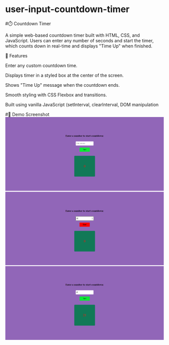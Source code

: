 # user-input-countdown-timer
#⏱️ Countdown Timer

A simple web-based countdown timer built with HTML, CSS, and JavaScript.
Users can enter any number of seconds and start the timer, which counts down in real-time and displays "Time Up" when finished.

🚀 Features

Enter any custom countdown time.

Displays timer in a styled box at the center of the screen.

Shows "Time Up" message when the countdown ends.

Smooth styling with CSS Flexbox and transitions.

Built using vanilla JavaScript (setInterval, clearInterval, DOM manipulation


#📸 Demo Screenshot
![Countdown Timer Screenshot](image1.png)
![Countdown Timer Screenshot](image2.png)
![Countdown Timer Screenshot](image3.png)
